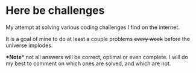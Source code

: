 # Here be challenges
My attempt at solving various coding challenges I find on the internet.

It is a goal of mine to do at least a couple problems ~~every week~~ before the
universe implodes.

**\*Note*** not all answers will be correct, optimal or even complete.
I will do my best to comment on which ones are solved, and which are not. 

